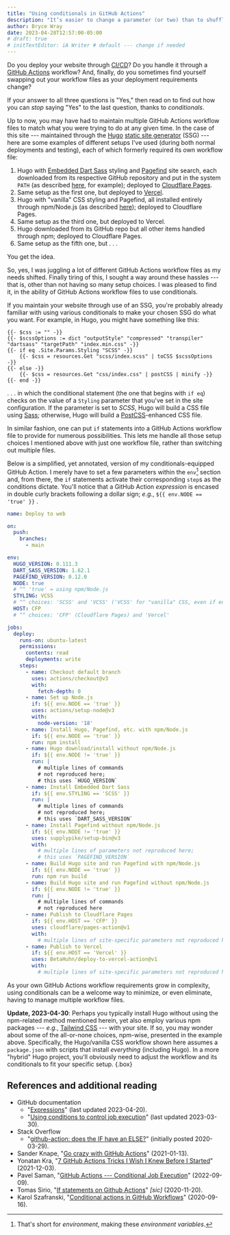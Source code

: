 ```yaml
---
title: "Using conditionals in GitHub Actions"
description: "It’s easier to change a parameter (or two) than to shuffle among multiple files."
author: Bryce Wray
date: 2023-04-28T12:57:00-05:00
# draft: true
# initTextEditor: iA Writer # default --- change if needed
---
```


Do you deploy your website through [CI/CD](https://www.infoworld.com/article/3271126/what-is-cicd-continuous-integration-and-continuous-delivery-explained.html)? Do you handle it through a [GitHub Actions](https://github.com/features/actions) workflow? And, finally, do you sometimes find yourself swapping out your workflow files as your deployment requirements change?

If your answer to all three questions is "Yes," then read on to find out how you can *stop* saying "Yes" to the last question, thanks to *conditionals*.

<!--more-->

Up to now, you may have had to maintain multiple GitHub Actions workflow files to match what you were trying to do at any given time. In the case of this site --- maintained through the [Hugo](https://gohugo.io) [static site generator](https://jamstack.org/generators) (SSG) --- here are some examples of different setups I've used (during both normal deployments and testing), each of which formerly required its own workflow file:

1. Hugo with [Embedded Dart Sass](https://github.com/sass/dart-sass-embedded/) styling and [Pagefind](https://pagefind.app) site search, each downloaded from its respective GitHub repository and put in the system `PATH` (as described [here](https://www.brycewray.com/posts/2022/05/using-dart-sass-hugo-github-actions-edition/), for example); deployed to [Cloudflare Pages](https://pages.cloudflare.com).
2. Same setup as the first one, but deployed to [Vercel](https://vercel.com).
3. Hugo with "vanilla" CSS styling and Pagefind, all installed entirely through npm/Node.js (as described [here](https://www.brycewray.com/posts/2023/02/hugo-via-npm/)); deployed to Cloudflare Pages.
4. Same setup as the third one, but deployed to Vercel.
5. Hugo downloaded from its GitHub repo but all other items handled through npm; deployed to Cloudflare Pages.
6. Same setup as the fifth one, but . . .

You get the idea.

So, yes, I was juggling a lot of different GitHub Actions workflow files as my needs shifted. Finally tiring of this, I sought a way around these hassles --- that is, other than not having so many setup choices. I was pleased to find it, in the ability of GitHub Actions workflow files to use conditionals.

If you maintain your website through use of an SSG, you're probably already familiar with using various conditionals to make your chosen SSG do what you want. For example, in Hugo, you might have something like this:

```go-html-template
{{- $css := "" -}}
{{- $scssOptions := dict "outputStyle" "compressed" "transpiler" "dartsass" "targetPath" "index.min.css" -}}
{{- if eq .Site.Params.Styling "SCSS" -}}
	{{- $css = resources.Get "scss/index.scss" | toCSS $scssOptions -}}
{{- else -}}
	{{- $css = resources.Get "css/index.css" | postCSS | minify -}}
{{- end -}}
```

. . . in which the conditional statement (the one that begins with `if eq`) checks on the value of a `Styling` parameter that you've set in the site configuration. If the parameter is set to *SCSS*, Hugo will build a CSS file using [Sass](https://sass-lang.com); otherwise, Hugo will build a [PostCSS](https://postcss.org)-enhanced CSS file.

In similar fashion, one can put `if` statements into a GitHub Actions workflow file to provide for numerous possibilities. This lets me handle all those setup choices I mentioned above with just one workflow file, rather than switching out multiple files.

Below is a simplified, yet annotated, version of my conditionals-equipped GitHub Action. I merely have to set a few parameters within the `env`[^env] section and, from there, the `if` statements activate their corresponding `step`s as the conditions dictate. You'll notice that a GitHub Action *expression* is encased in double curly brackets following a dollar sign; *e.g.*, `${{ env.NODE == 'true' }}` .

[^env]: That's short for *environment*, making these *environment variables*.

```yaml
name: Deploy to web

on:
  push:
    branches:
      - main

env:
  HUGO_VERSION: 0.111.3
  DART_SASS_VERSION: 1.62.1
  PAGEFIND_VERSION: 0.12.0
  NODE: true
  # ^^ 'true' = using npm/Node.js
  STYLING: VCSS
  # ^^ choices: 'SCSS' and 'VCSS' ('VCSS' for "vanilla" CSS, even if enhanced by PostCSS)
  HOST: CFP
  # ^^ choices: 'CFP' (Cloudflare Pages) and 'Vercel'

jobs:
  deploy:
    runs-on: ubuntu-latest
    permissions:
      contents: read
      deployments: write
    steps:
      - name: Checkout default branch
        uses: actions/checkout@v3
        with:
          fetch-depth: 0
      - name: Set up Node.js
        if: ${{ env.NODE == 'true' }}
        uses: actions/setup-node@v3
        with:
          node-version: '18'
      - name: Install Hugo, Pagefind, etc. with npm/Node.js
        if: ${{ env.NODE == 'true' }}
        run: npm install
      - name: Hugo download/install without npm/Node.js
        if: ${{ env.NODE != 'true' }}
        run: |
          # multiple lines of commands
          # not reproduced here;
          # this uses `HUGO_VERSION`
      - name: Install Embedded Dart Sass
        if: ${{ env.STYLING == 'SCSS' }}
        run: |
          # multiple lines of commands
          # not reproduced here;
          # this uses `DART_SASS_VERSION`
      - name: Install Pagefind without npm/Node.js
        if: ${{ env.NODE != 'true' }}
        uses: supplypike/setup-bin@v3
        with:
          # multiple lines of parameters not reproduced here;
          # this uses `PAGEFIND_VERSION`
      - name: Build Hugo site and run Pagefind with npm/Node.js
        if: ${{ env.NODE == 'true' }}
        run: npm run build
      - name: Build Hugo site and run Pagefind without npm/Node.js
        if: ${{ env.NODE != 'true' }}
        run: |
          # multiple lines of commands
          # not reproduced here
      - name: Publish to Cloudflare Pages
        if: ${{ env.HOST == 'CFP' }}
        uses: cloudflare/pages-action@v1
        with:
          # multiple lines of site-specific parameters not reproduced here
      - name: Publish to Vercel
        if: ${{ env.HOST == 'Vercel' }}
        uses: BetaHuhn/deploy-to-vercel-action@v1
        with:
          # multiple lines of site-specific parameters not reproduced here
```

As your own GitHub Actions workflow requirements grow in complexity, using conditionals can be a welcome way to minimize, or even eliminate, having to manage multiple workflow files.

**Update, 2023-04-30**: Perhaps you typically install Hugo without using the npm-related method mentioned herein, yet also employ various npm packages --- *e.g.*, [Tailwind CSS](https://tailwindcss.com) --- with your site. If so, you may wonder about some of the all-or-none choices, npm-wise, presented in the example above. Specifically, the Hugo/vanilla CSS workflow shown here assumes a `package.json` with scripts that install *everything* (including Hugo). In a more "hybrid" Hugo project, you'll obviously need to adjust the workflow and its conditionals to fit your specific setup.
{.box}

## References and additional reading

- GitHub documentation
	- "[Expressions](https://docs.github.com/en/actions/learn-github-actions/expressions)" (last updated <span class="nobrk">2023-04-20</span>).
	- "[Using conditions to control job execution](https://docs.github.com/en/actions/using-jobs/using-conditions-to-control-job-execution)" (last updated <span class="nobrk">2023-03-30</span>).
- Stack Overflow
	- "[github-action: does the IF have an ELSE?](https://stackoverflow.com/questions/60916931/github-action-does-the-if-have-an-else)" (initially posted <span class="nobrk">2020-03-29).
- Sander Knape, "[Go crazy with GitHub Actions](https://sanderknape.com/2021/01/go-crazy-github-actions/)" (<span class="nobrk">2021-01-13</span>).
- Yonatan Kra, "[7 GitHub Actions Tricks I Wish I Knew Before I Started](https://yonatankra.com/7-github-actions-tricks-i-wish-i-knew-before-i-started/)" (<span class="nobrk">2021-12-03</span>).
- Pavel Saman, "[GitHub Actions --- Conditional Job Execution](https://samanpavel.medium.com/github-actions-conditional-job-execution-e6aa363d2867)" (<span class="nobrk">2022-09-09</span>).
- Tomas Sirio, "[If statements on Github Actions](https://dev.to/tomassirio/if-statements-on-github-actions-545d)" *[sic]* (<span class="nobrk">2020-11-20</span>).
- Karol Szafranski, "[Conditional actions in GitHub Workflows](https://tabris.com/conditional-actions-in-github-workflows/)" (<span class="nobrk">2020-09-16</span>).
